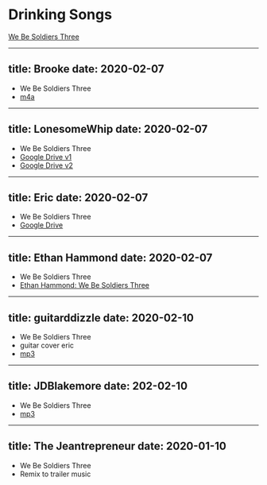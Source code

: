 # Drinking Songs

[We Be Soldiers Three](https://www.youtube.com/watch?v=3EHaky9yi1U)

---
title: Brooke
date: 2020-02-07
---
-  We Be Soldiers Three
- [m4a](https://cdn.discordapp.com/attachments/671518967663427594/675480213223637003/We_Be_Soldiers_Three.m4a)



---
title: LonesomeWhip
date: 2020-02-07
---
-  We Be Soldiers Three
- [Google Drive v1](https://drive.google.com/file/d/1yJqh8xgbOH2KM-D5MGtOaUpBaBq3DXom/view?usp=drivesdk) 
- [Google Drive v2](https://drive.google.com/file/d/1IWADyIet7haKU4pmbvc9_ojwrvwooPIU/view?usp=drivesdk) 

----
title: Eric
date: 2020-02-07
---
-  We Be Soldiers Three
- [Google Drive](https://drive.google.com/file/d/1dSCuF9NPBPvf4Ik7XQ0Nvs782k2p2pNg/view?usp=sharing) 


---
title: Ethan Hammond
date: 2020-02-07
---
-  We Be Soldiers Three
- [Ethan Hammond: We Be Soldiers Three](https://photos.google.com/share/AF1QipOQjFOFxpla3fgwFDZhX8EhvJzS4kcjyv7HRspIQh8G2S4BqmYWP0mp4oVvLfyXpg/photo/AF1QipNqUFG-W8EmoW6muttcd2Hao7uKY_yRxrgyUUAc?key=ZHRuRzRqTkxRTHdDbkJUY1pjWWRCN2dxemVjc0l3) 

---
title: guitarddizzle
date: 2020-02-10
---
-  We Be Soldiers Three
- guitar cover eric
- [mp3](https://cdn.discordapp.com/attachments/671518967663427594/676415604122583051/Soldiers_Three_attempt_with_jam_and_butter.mp3) 

---
title: JDBlakemore
date: 202-02-10
---
-  We Be Soldiers Three
- [mp3](https://cdn.discordapp.com/attachments/671518967663427594/676479220469465158/We_Be_Soldiers_Three_online-audio-converter.com.mp3)

---
title: The Jeantrepreneur
date: 2020-01-10
---
- We Be Soldiers Three
- Remix to trailer music 
